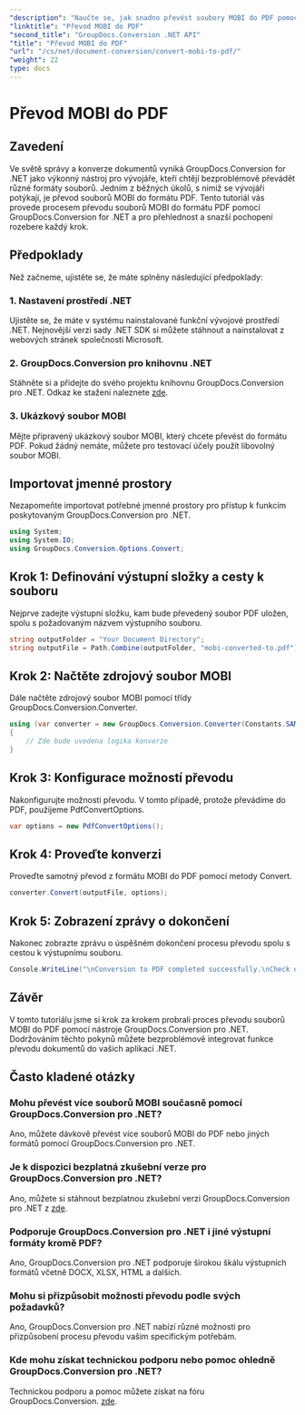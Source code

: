 ```yaml
---
"description": "Naučte se, jak snadno převést soubory MOBI do PDF pomocí GroupDocs.Conversion pro .NET. Postupujte podle našeho podrobného návodu."
"linktitle": "Převod MOBI do PDF"
"second_title": "GroupDocs.Conversion .NET API"
"title": "Převod MOBI do PDF"
"url": "/cs/net/document-conversion/convert-mobi-to-pdf/"
"weight": 22
type: docs
---
```

# Převod MOBI do PDF

## Zavedení
Ve světě správy a konverze dokumentů vyniká GroupDocs.Conversion for .NET jako výkonný nástroj pro vývojáře, kteří chtějí bezproblémově převádět různé formáty souborů. Jedním z běžných úkolů, s nimiž se vývojáři potýkají, je převod souborů MOBI do formátu PDF. Tento tutoriál vás provede procesem převodu souborů MOBI do formátu PDF pomocí GroupDocs.Conversion for .NET a pro přehlednost a snazší pochopení rozebere každý krok.
## Předpoklady
Než začneme, ujistěte se, že máte splněny následující předpoklady:
### 1. Nastavení prostředí .NET
Ujistěte se, že máte v systému nainstalované funkční vývojové prostředí .NET. Nejnovější verzi sady .NET SDK si můžete stáhnout a nainstalovat z webových stránek společnosti Microsoft.
### 2. GroupDocs.Conversion pro knihovnu .NET
Stáhněte si a přidejte do svého projektu knihovnu GroupDocs.Conversion pro .NET. Odkaz ke stažení naleznete [zde](https://releases.groupdocs.com/conversion/net/).
### 3. Ukázkový soubor MOBI
Mějte připravený ukázkový soubor MOBI, který chcete převést do formátu PDF. Pokud žádný nemáte, můžete pro testovací účely použít libovolný soubor MOBI.

## Importovat jmenné prostory
Nezapomeňte importovat potřebné jmenné prostory pro přístup k funkcím poskytovaným GroupDocs.Conversion pro .NET.
```csharp
using System;
using System.IO;
using GroupDocs.Conversion.Options.Convert;
```
## Krok 1: Definování výstupní složky a cesty k souboru
Nejprve zadejte výstupní složku, kam bude převedený soubor PDF uložen, spolu s požadovaným názvem výstupního souboru.
```csharp
string outputFolder = "Your Document Directory";
string outputFile = Path.Combine(outputFolder, "mobi-converted-to.pdf");
```
## Krok 2: Načtěte zdrojový soubor MOBI
Dále načtěte zdrojový soubor MOBI pomocí třídy GroupDocs.Conversion.Converter.
```csharp
using (var converter = new GroupDocs.Conversion.Converter(Constants.SAMPLE_MOBI))
{
    // Zde bude uvedena logika konverze
}
```
## Krok 3: Konfigurace možností převodu
Nakonfigurujte možnosti převodu. V tomto případě, protože převádíme do PDF, použijeme PdfConvertOptions.
```csharp
var options = new PdfConvertOptions();
```
## Krok 4: Proveďte konverzi
Proveďte samotný převod z formátu MOBI do PDF pomocí metody Convert.
```csharp
converter.Convert(outputFile, options);
```
## Krok 5: Zobrazení zprávy o dokončení
Nakonec zobrazte zprávu o úspěšném dokončení procesu převodu spolu s cestou k výstupnímu souboru.
```csharp
Console.WriteLine("\nConversion to PDF completed successfully.\nCheck output in {0}", outputFolder);
```

## Závěr
V tomto tutoriálu jsme si krok za krokem probrali proces převodu souborů MOBI do PDF pomocí nástroje GroupDocs.Conversion pro .NET. Dodržováním těchto pokynů můžete bezproblémově integrovat funkce převodu dokumentů do vašich aplikací .NET.
## Často kladené otázky
### Mohu převést více souborů MOBI současně pomocí GroupDocs.Conversion pro .NET?
Ano, můžete dávkově převést více souborů MOBI do PDF nebo jiných formátů pomocí GroupDocs.Conversion pro .NET.
### Je k dispozici bezplatná zkušební verze pro GroupDocs.Conversion pro .NET?
Ano, můžete si stáhnout bezplatnou zkušební verzi GroupDocs.Conversion pro .NET z [zde](https://releases.groupdocs.com/).
### Podporuje GroupDocs.Conversion pro .NET i jiné výstupní formáty kromě PDF?
Ano, GroupDocs.Conversion pro .NET podporuje širokou škálu výstupních formátů včetně DOCX, XLSX, HTML a dalších.
### Mohu si přizpůsobit možnosti převodu podle svých požadavků?
Ano, GroupDocs.Conversion pro .NET nabízí různé možnosti pro přizpůsobení procesu převodu vašim specifickým potřebám.
### Kde mohu získat technickou podporu nebo pomoc ohledně GroupDocs.Conversion pro .NET?
Technickou podporu a pomoc můžete získat na fóru GroupDocs.Conversion. [zde](https://forum.groupdocs.com/c/conversion/11).